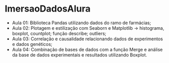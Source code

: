 # ImersaoDadosAlura

- Aula 01: Biblioteca Pandas utilizando dados do ramo de farmácias; <br>
- Aula 02: Plotagem e estilização com Seaborn e Matplotlib -> histograma, boxplot, countplot; função describe; outliers; <br>
- Aula 03: Correlação e causalidade relacionando dados de experimentos e dados genéticos; <br>
- Aula 04: Combinação de bases de dados com a função Merge e análise da base de dados experimentais e resultados utilizando Boxplot.
